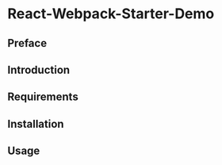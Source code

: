 # React-Webpack-Starter-Demo

## Preface

## Introduction

## Requirements

## Installation

## Usage